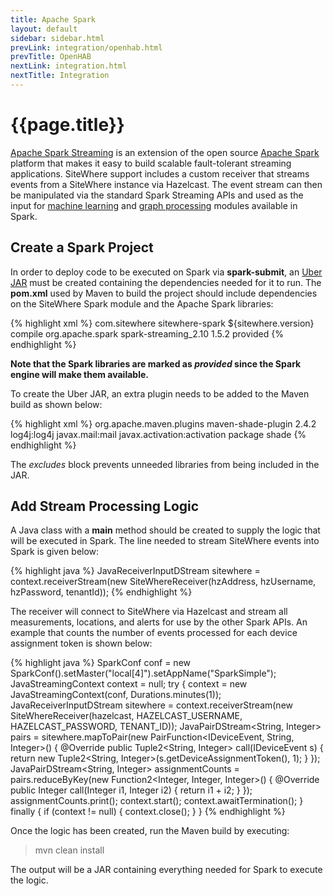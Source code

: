 ```yaml
---
title: Apache Spark
layout: default
sidebar: sidebar.html
prevLink: integration/openhab.html
prevTitle: OpenHAB
nextLink: integration.html
nextTitle: Integration
---
```


# {{page.title}}
[Apache Spark Streaming](http://spark.apache.org/streaming/) is an extension of the open 
source [Apache Spark](http://spark.apache.org/) platform that makes it easy to build scalable fault-tolerant 
streaming applications. SiteWhere support includes a custom receiver that streams events 
from a SiteWhere instance via Hazelcast. The event stream can then be manipulated via the standard
Spark Streaming APIs and used as the input for [machine learning](http://spark.apache.org/mllib/) 
and [graph processing](http://spark.apache.org/graphx/) modules available in Spark.

## Create a Spark Project
In order to deploy code to be executed on Spark via **spark-submit**, an [Uber JAR](https://maven.apache.org/plugins/maven-shade-plugin/index.html) must be 
created containing the dependencies needed for it to run. The **pom.xml** used by Maven
to build the project should include dependencies on the SiteWhere Spark module and
the Apache Spark libraries:

{% highlight xml %}
<dependencies>
	<dependency>
		<groupId>com.sitewhere</groupId>
		<artifactId>sitewhere-spark</artifactId>
		<version>${sitewhere.version}</version>
		<scope>compile</scope>
	</dependency>
	<dependency>
		<groupId>org.apache.spark</groupId>
		<artifactId>spark-streaming_2.10</artifactId>
		<version>1.5.2</version>
		<scope>provided</scope>
	</dependency>
</dependencies>
{% endhighlight %}

**Note that the Spark libraries are marked as *provided* since the Spark engine will make them available.**

To create the Uber JAR, an extra plugin needs to be added to the Maven build as shown below:

{% highlight xml %}
<plugin>
	<groupId>org.apache.maven.plugins</groupId>
	<artifactId>maven-shade-plugin</artifactId>
	<version>2.4.2</version>
	<configuration>
		<artifactSet>
			<excludes>
				<exclude>log4j:log4j</exclude>
				<exclude>javax.mail:mail</exclude>
				<exclude>javax.activation:activation</exclude>
			</excludes>
		</artifactSet>
	</configuration>
	<executions>
		<execution>
			<phase>package</phase>
			<goals>
				<goal>shade</goal>
			</goals>
		</execution>
	</executions>
</plugin>
{% endhighlight %}

The *excludes* block prevents unneeded libraries from being included in the JAR.

## Add Stream Processing Logic
A Java class with a **main** method should be created to supply the logic that will be
executed in Spark. The line needed to stream SiteWhere events into Spark is given below: 

{% highlight java %}
JavaReceiverInputDStream<IDeviceEvent> sitewhere =
	context.receiverStream(new SiteWhereReceiver(hzAddress, hzUsername, hzPassword, tenantId));
{% endhighlight %}
			
The receiver will connect to SiteWhere via Hazelcast and stream all measurements, locations, and
alerts for use by the other Spark APIs. An example that counts the number of events processed for each
device assignment token is shown below:

{% highlight java %}
SparkConf conf = new SparkConf().setMaster("local[4]").setAppName("SparkSimple");
JavaStreamingContext context = null;
try {
	context = new JavaStreamingContext(conf, Durations.minutes(1));
	JavaReceiverInputDStream<IDeviceEvent> sitewhere =
			context.receiverStream(new SiteWhereReceiver(hazelcast, HAZELCAST_USERNAME,
					HAZELCAST_PASSWORD, TENANT_ID));
	JavaPairDStream<String, Integer> pairs =
			sitewhere.mapToPair(new PairFunction<IDeviceEvent, String, Integer>() {
				@Override
				public Tuple2<String, Integer> call(IDeviceEvent s) {
					return new Tuple2<String, Integer>(s.getDeviceAssignmentToken(), 1);
				}
			});
	JavaPairDStream<String, Integer> assignmentCounts =
			pairs.reduceByKey(new Function2<Integer, Integer, Integer>() {
				@Override
				public Integer call(Integer i1, Integer i2) {
					return i1 + i2;
				}
			});
	assignmentCounts.print();
	context.start();
	context.awaitTermination();
} finally {
	if (context != null) {
		context.close();
	}
}
{% endhighlight %}

Once the logic has been created, run the Maven build by executing:

> mvn clean install

The output will be a JAR containing everything needed for Spark to execute the logic.
		